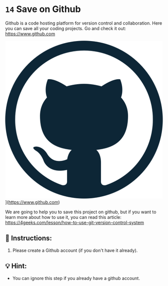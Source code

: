 # `14` Save on Github

Github is a code hosting platform for version control and collaboration. Here you can save all your coding projects. Go and check it out: https://www.github.com

![Github Logo](../../assets/github-logo.webp)](https://www.github.com)

We are going to help you to save this project on github, but if you want to learn more about how to use it, you can read this article: https://4geeks.com/lesson/how-to-use-git-version-control-system

## 📝 Instructions:

1. Please create a Github account (if you don't have it already).

## 💡 Hint:

+ You can ignore this step if you already have a github account.

